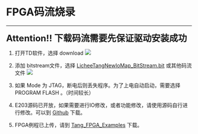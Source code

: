 # FPGA码流烧录

----

<font size = 5>**Attention!! 下载码流需要先保证驱动安装成功**</font>

1. 打开TD软件，选择 download
![](https://fdvad021asfd8q.oss-cn-hangzhou.aliyuncs.com/migrate/E203_TD_download.png)

2. 添加 bitstream文件，选择 [LicheeTangNewIoMap_BitStream.bit](https://fdvad021asfd8q.oss-cn-hangzhou.aliyuncs.com/LicheeTang/LicheeTangNewIoMap_BitStream.bit) 或其他码流文件
![](https://fdvad021asfd8q.oss-cn-hangzhou.aliyuncs.com/migrate/E203_TD_add.png)

3. 如果 Mode 为 JTAG，断电后则丢失程序。为了上电自动启动，需要选择 PROGRAM FLASH 。（时间较长）

4. E203源码已开放，如果需要进行IO修改，或者功能修改，请使用源码自行进行修改。可以到 [Github](https://github.com/Lichee-Pi/Tang_E203_Mini.git) 下载。

5. FPGA例程已上传，请到 [Tang_FPGA_Examples](https://github.com/Lichee-Pi/Tang_FPGA_Examples.git) 下载。